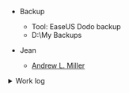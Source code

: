 * Backup
  * Tool: EaseUS Dodo backup
  * D:\My Backups

* Jean
  * [Andrew L. Miller](https://life-sci.ust.hk/team/andrew-l-miller/)

<details><summary>Work log</summary>
<p>
 
### 2020
* 12/10-11: 報到，任務釐清
* 12/14-18: setup micro-manager, basic feature tests
* 12/21-25: 
</p></details>

